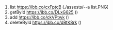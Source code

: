 1. list https://ibb.co/cxFptcB
   (./assests/--a list.PNG)
2. getById https://ibb.co/DLxG625
   ()
3. add https://ibb.co/ckVPtwk
   ()
4. deleteById https://ibb.co/dBtK8rk
   ()
